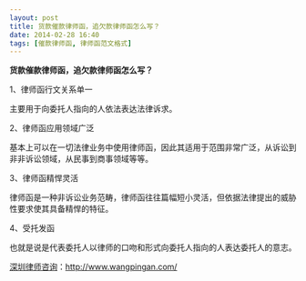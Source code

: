 ```yaml
---
layout: post
title: 货款催款律师函，追欠款律师函怎么写？
date: 2014-02-28 16:40
tags: [催款律师函, 律师函范文格式]
---
```

<strong>货款催款律师函，追欠款律师函怎么写？</strong>

1、律师函行文关系单一

主要用于向委托人指向的人依法表达法律诉求。

2、律师函应用领域广泛

基本上可以在一切法律业务中使用律师函，因此其适用于范围非常广泛，从诉讼到非非诉讼领域，从民事到商事领域等等。

3、律师函精悍灵活

律师函是一种非诉讼业务范畴，律师函往往篇幅短小灵活，但依据法律提出的威胁性要求使其具备精悍的特征。

4、受托发函

也就是说是代表委托人以律师的口吻和形式向委托人指向的人表达委托人的意志。

<a href="http://www.wangpingan.com/">深圳律师咨询</a>：<a href="http://www.wangpingan.com/">http://www.wangpingan.com/</a>

